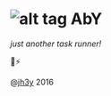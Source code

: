 ![alt tag](https://raw.github.com/jh3y/pics/master/aby/aby-sm.png)
AbY
===
_just another task runner!_

:rabbit::zap:

@[jh3y](twitter.com/_jh3y) 2016
